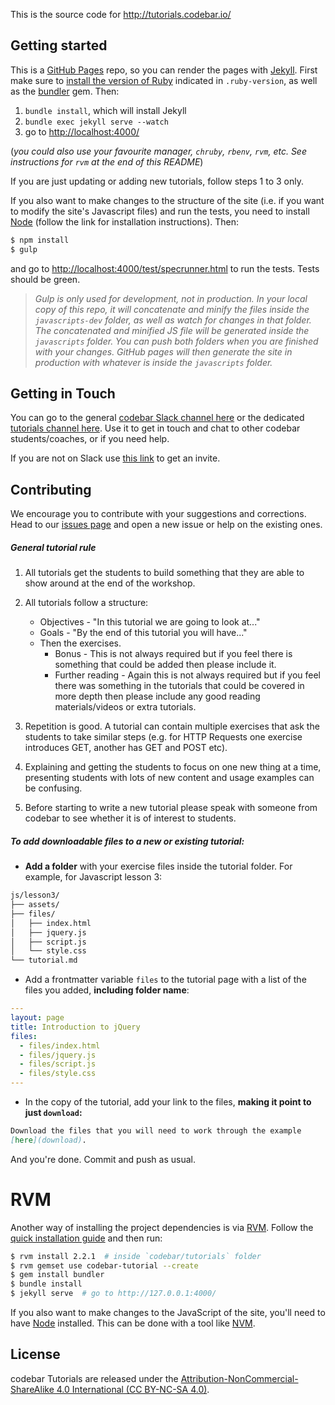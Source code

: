 This is the source code for <http://tutorials.codebar.io/>

## Getting started

This is a [GitHub Pages](https://pages.github.com/) repo, so you can render the pages with [Jekyll](https://jekyllrb.com/).
First make sure to [install the version of Ruby](https://www.ruby-lang.org/en/documentation/installation/)
indicated in `.ruby-version`, as well as the [bundler](https://bundler.io/) gem. Then:

1. `bundle install`, which will install Jekyll
2. `bundle exec jekyll serve --watch`
3. go to <http://localhost:4000/>

(*you could also use your favourite manager, `chruby`, `rbenv`, `rvm`, etc. See
instructions for `rvm` at the end of this README*)

If you are just updating or adding new tutorials, follow steps 1 to 3 only.

If you also want to make changes to the structure of the site (i.e. if you want
to modify the site's Javascript files) and run the tests, you need to install
[Node](https://nodejs.org/en/) (follow the link for installation
instructions). Then:

```bash
$ npm install
$ gulp
```

and go to <http://localhost:4000/test/specrunner.html> to run the tests. Tests should be green.

> *Gulp is only used for development, not in production. In your local copy of
> this repo, it will concatenate and minify the files inside the
> `javascripts-dev` folder, as well as watch for changes in that folder. The
> concatenated and minified JS file will be generated inside the `javascripts`
> folder. You can push both folders when you are finished with your changes.
> GitHub pages will then  generate the site in production with whatever is
> inside the `javascripts` folder.*

## Getting in Touch

You can go to the general [codebar Slack channel here](https://codebar.slack.com/messages/general/) or the
dedicated [tutorials channel here](https://codebar.slack.com/messages/tutorials/). Use it to get in touch
and chat to other codebar students/coaches, or if you need help.

If you are not on Slack use [this link](https://slack.codebar.io/) to get an invite.

## Contributing

We encourage you to contribute with your suggestions and corrections. Head to our
[issues page](https://github.com/codebar/tutorials/issues) and open a new issue or
help on the existing ones.


##### General tutorial rule

1. All tutorials get the students to build something that they are able to show around at the end of the workshop.

2. All tutorials follow a structure:
	* Objectives - "In this tutorial we are going to look at..."
	* Goals - "By the end of this tutorial you will have..."
	* Then the exercises.
        * Bonus - This is not always required but if you feel there is
          something that could be added then please include it.
        * Further reading - Again this is not always required but if you feel
          there was something in the tutorials that could be covered in more
          depth then please include any good reading materials/videos or extra
          tutorials.

3. Repetition is good. A tutorial can contain multiple exercises that ask the
   students to take similar steps (e.g. for HTTP Requests one exercise
   introduces GET, another has GET and POST etc).

4. Explaining and getting the students to focus on one new thing at a time,
   presenting students with lots of new content and usage examples can be
   confusing.

5. Before starting to write a new tutorial please speak with someone from
   codebar to see whether it is of interest to students.

##### To add downloadable files to a new or existing tutorial:

* **Add a folder** with your exercise files inside the tutorial folder. For example, for Javascript lesson 3:

```bash
js/lesson3/
├── assets/
├── files/
│   ├── index.html
│   ├── jquery.js
│   ├── script.js
│   └── style.css
└── tutorial.md
```

- Add a frontmatter variable `files` to the tutorial page with a list of the files you added, **including folder name**:

```yaml
---
layout: page
title: Introduction to jQuery
files:
  - files/index.html
  - files/jquery.js
  - files/script.js
  - files/style.css
---
```

- In the copy of the tutorial, add your link to the files, **making it point to just `download`:**


```markdown
Download the files that you will need to work through the example
[here](download).
```

And you're done. Commit and push as usual.

# RVM

Another way of installing the project dependencies is via [RVM](https://rvm.io/rvm/install).
Follow the [quick installation guide](https://rvm.io/rvm/install#quick-guided-install) and then run:

```bash
$ rvm install 2.2.1  # inside `codebar/tutorials` folder
$ rvm gemset use codebar-tutorial --create
$ gem install bundler
$ bundle install
$ jekyll serve  # go to http://127.0.0.1:4000/
```

If you also want to make changes to the JavaScript of the site, you'll need to have
[Node](https://nodejs.org/en/) installed.
This can be done with a tool like [NVM](https://github.com/creationix/nvm).


## License

codebar Tutorials are released under the [Attribution-NonCommercial-ShareAlike 4.0 International (CC BY-NC-SA 4.0)](https://creativecommons.org/licenses/by-nc-sa/4.0/).
